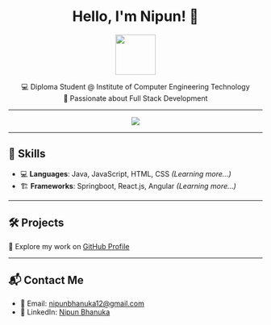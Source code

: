 <h1 align="center">Hello, I'm Nipun! 👋</h1>

<p align="center">
  <img src="https://media.giphy.com/media/hvRJCLFzcasrR4ia7z/giphy.gif" width="80"/>
</p>

<p align="center">
  💻 Diploma Student @ Institute of Computer Engineering Technology <br>
  🚀 Passionate about Full Stack Development
</p>

---

<p align="center">
  <img src="https://readme-typing-svg.herokuapp.com?font=Fira+Code&size=24&duration=3000&pause=1000&color=F70000&center=true&vCenter=true&width=435&lines=Aspiring+Software+Engineer;Fast+Learner;Loves+Software+Development">
</p>

---

## 🚀 Skills

- 💻 **Languages**:  Java, JavaScript, HTML, CSS *(Learning more...)*
- 🏗️ **Frameworks**: Springboot, React.js, Angular *(Learning more...)*

---

## 🛠️ Projects

🔗 Explore my work on [GitHub Profile](https://github.com/Bhanu-9618)

---

## 📬 Contact Me

- 📧 Email: [nipunbhanuka12@gmail.com](mailto:nipunbhanuka12@gmail.com)
- 💼 LinkedIn: [Nipun Bhanuka](https://www.linkedin.com/in/nipun-bhanuka-359187364)


